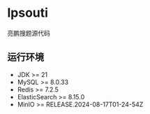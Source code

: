 # lpsouti

亮鹏搜题源代码

## 运行环境

- JDK >= 21
- MySQL >= 8.0.33
- Redis >= 7.2.5
- ElasticSearch >= 8.15.0
- MinIO >= RELEASE.2024-08-17T01-24-54Z
